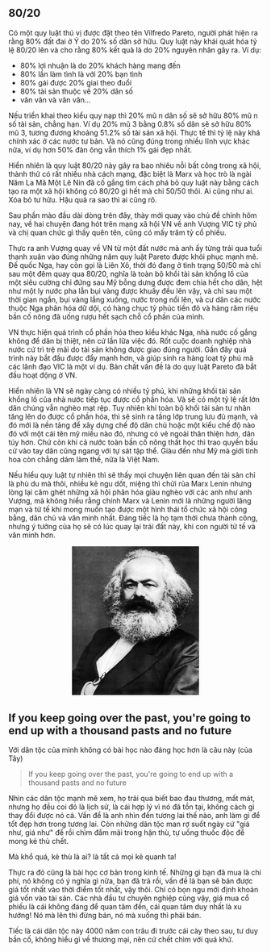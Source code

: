 ## 80/20

Có một quy luật thú vị được đặt theo tên Vilfredo Pareto, người phát hiện ra rằng 80% đất đai ở Ý do 20% số dân sở hữu. Quy luật này khái quát hóa tỷ lệ 80/20 lên và cho rằng 80% kết quả là do 20% nguyên nhân gây ra. Ví dụ:  

* 80% lợi nhuận là do 20% khách hàng mang đến
* 80% lần làm tình là với 20% bạn tình
* 80% gái được 20% giai theo đuổi
* 80% tài sản thuộc về 20% dân số
* vân vân và vân vân...

Nếu triển khai theo kiểu quy nạp thì 20% mũ n dân số sẽ sở hữu 80% mũ n số tài sản, chẳng hạn. Ví dụ 20% mũ 3 bằng 0.8% số dân sẽ sở hữu 80% mũ 3, tương đương khoảng 51.2% số tài sản xã hội. Thực tế thì tỷ lệ này khá chính xác ở các nước tư bản. Và nó cũng đúng trong nhiều lĩnh vực khác nữa, ví dụ hơn 50% đàn ông vẫn thích 1% gái đẹp nhất.  

Hiển nhiên là quy luật 80/20 này gây ra bao nhiêu nỗi bất công trong xã hội, thành thử có rất nhiều nhà cách mạng, đặc biệt là Marx và học trò là ngài Năm La Mã Một Lê Nin đã cố gắng tìm cách phá bỏ quy luật này bằng cách tạo ra một xã hội không có 80/20 gì hết mà chỉ 50/50 thôi. Ai cũng như ai. Xóa bỏ tư hữu. Hậu quả ra sao thì ai cũng rõ.  

Sau phần mào đầu dài dòng trên đây, thày mới quay vào chủ đề chính hôm nay, về hai chuyện đang hót trên mạng xã hội VN về anh Vượng VIC tỷ phủ và chị quan chức gì thầy quên tên, cũng có mấy trăm tỷ cổ phiếu.

Thực ra anh Vượng quay về VN từ một đất nước mà anh ấy từng trải qua tuổi thanh xuân vào đúng những năm quy luật Pareto được khôi phục mạnh mẽ. Đế quốc Nga, hay còn gọi là Liên Xô, thời đó đang ở tình trạng 50/50 mà chỉ sau một đêm quay qua 80/20, nghĩa là toàn bộ khối tài sản khổng lồ của một siêu cường chỉ đứng sau Mỹ bỗng dưng được đem chia hết cho dân, hệt như một ly nước pha lẫn bụi vàng được khuấy đều lên vậy, và chỉ sau một thời gian ngắn, bụi vàng lắng xuống, nước trong nổi lên, và cư dân các nước thuộc Nga phân hóa dữ dội, có hàng chục tỷ phúc tiền đô và hàng răm riệu bần cố nông đã uống rượu hết sạch chỗ cổ phần của mình.  

VN thực hiện quá trình cổ phần hóa theo kiểu khác Nga, nhà nước cố gắng không để dân bị thiệt, nên cứ lần lữa việc đó. Rốt cuộc doanh nghiệp nhà nước cứ trì trệ mãi do tài sản không được giao đúng người. Gần đây quá trình này bắt đầu được đẩy mạnh hơn, và giúp sinh ra hàng loạt tỷ phú mà các lãnh đạo VIC là một ví dụ. Bản chất vấn đề là do quy luật Pareto đã bắt đầu hoạt động ở VN.  

Hiển nhiên là VN sẽ ngày càng có nhiều tỷ phú, khi những khối tài sản khổng lồ của nhà nước tiếp tục được cổ phần hóa. Và sẽ có một tỷ lệ rất lớn dân chúng vẫn nghèo mạt rệp. Tuy nhiên khi toàn bộ khối tài sản tư nhân tăng lên do được cổ phần hóa, thì sẽ sinh ra tầng lớp trung lưu đủ mạnh, và đó mới là nền tảng để xây dựng chế độ dân chủ hoặc một kiểu chế độ nào đó với một cái tên mỹ miều nào đó, nhưng có vẻ ngoài thân thiện hơn, dân túy hơn. Chứ còn khi cả nước toàn bần cố nông thất học thì trao quyền bầu cử vào tay dân cũng ngang với tự sát tập thể. Giàu đến như Mỹ mà giới tinh hoa còn chẳng dám làm thế, nữa là Việt Nam.  

Nếu hiểu quy luật tự nhiên thì sẽ thấy mọi chuyện liên quan đến tài sản chỉ là phù du mà thôi, nhiều kẻ ngu dốt, miệng thì chửi rủa Marx Lenin nhưng lòng lại căm ghét những xã hội phân hóa giàu nghèo với các anh như anh Vượng, mà không hiểu rằng chính Marx và Lenin mới là những người lãng mạn và tử tế khi mong muốn tạo được một hình thái tổ chức xã hội công bằng, dân chủ và văn minh nhất. Đáng tiếc là họ tạm thời chưa thành công, nhưng ý tưởng của họ sẽ có lúc quay lại trái đất này, khi con người tử tế và văn minh hơn.  

<div align="center">
<img src="https://raw.githubusercontent.com/duccipline/journal/master/documents/T%C6%B0_li%E1%BB%87u/images/1024px-Karl_Marx.jpg" width="50%"></img>
</div>

## If you keep going over the past, you're going to end up with a thousand pasts and no future

Với dân tộc của mình không có bài học nào đáng học hơn là câu này (của Tây)  

> If you keep going over the past, you're going to end up with a thousand pasts and no future  

Nhìn các dân tộc mạnh mẽ xem, họ trải qua biết bao đau thương, mất mát, nhưng họ đều coi đó là lịch sử, là cái hợp lý vì nó đã tồn tại, không cách gì thay đổi được nó cả. Vấn đề là anh nhìn đến tương lai thế nào, anh làm gì để tốt đẹp hơn trong tương lai. Còn những dân tộc man rợ suốt ngày cứ "giá như, giá như" để rồi chìm đắm mãi trong hận thù, tự uống thuốc độc để mong kẻ thù chết.  

Mà khổ quá, kẻ thù là ai? là tất cả mọi kẻ quanh ta!  

Thực ra đó cũng là bài học cơ bản trong kinh tế. Những gì bạn đã mua là chi phí, nó không có ý nghĩa gì nữa, bạn đã trả rồi, vấn đề là bạn sẽ bán được giá tốt nhất vào thời điểm tốt nhất, vậy thôi. Chỉ có bọn ngu mới định khoản giá vốn vào tài sản. Các nhà đầu tư chuyên nghiệp cũng vậy, giá mua cổ phiếu là cái không đáng để quan tâm đến, cái quan tâm duy nhất là xu hướng! Nó mà lên thì đừng bán, nó mà xuống thì phải bán.  

Tiếc là cái dân tộc này 4000 năm con trâu đi trước cái cày theo sau, tư duy bần cố, không hiểu gì về thương mại, nên cứ chết chìm với quá khứ.  
